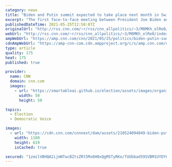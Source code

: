 ```yaml
---
category: news
title: "Biden and Putin summit expected to take place next month in Switzerland"
excerpt: "The first face-to-face meeting between President Joe Biden and Russian President Vladimir Putin is expected to take place next month in Switzerland, two US officials told CNN, as the White House and the Kremlin move closer this week to finalizing arrangements for the summit.\n    \n"
publishedDateTime: 2021-05-25T12:58:07Z
originalUrl: "http://rss.cnn.com/~r/rss/cnn_allpolitics/~3/M8MKh_olRe0/index.html"
webUrl: "http://rss.cnn.com/~r/rss/cnn_allpolitics/~3/M8MKh_olRe0/index.html"
ampWebUrl: "https://amp.cnn.com/cnn/2021/05/25/politics/biden-putin-summit-geneva/index.html"
cdnAmpWebUrl: "https://amp-cnn-com.cdn.ampproject.org/c/s/amp.cnn.com/cnn/2021/05/25/politics/biden-putin-summit-geneva/index.html"
type: article
quality: 175
heat: 175
published: true

provider:
  name: CNN
  domain: cnn.com
  images:
    - url: "https://smartableai.github.io/election/assets/images/organizations/cnn.com-50x50.jpg"
      width: 50
      height: 50

topics:
  - Election
  - Democratic Voice

images:
  - url: "https://cdn.cnn.com/cnnnext/dam/assets/210524094049-biden-putin-split-super-tease.jpg"
    width: 1100
    height: 619
    isCached: true

secured: "1zmilVBHQA2ijmNTwcBZtsZRt5Mx6H0xQgMSTyRKo/fUUbbad59SVBM1UYDYCS6+bsWBYrjSgW7nbDUEnrPsbyY6alhGb8zRCXewO1WQoE8iRmlMhi19RU+17oN3N2Fy/saUyiNEeihZEcLBgc/y7DIWqF18+0gkc/1fLbDbAdADlvadytv5MiZumYwM3YPrA8dC1MrpwR7veTnfph/0blPMw9301AXDBkmNnoMsNqP+ma26oOtqmdvzJNEU3O0KO8dxZJpPgwuWjVrR/RHBweYpwNAlBrkqPDfv1VBExtFVYOUWHvpVk073UQoslXUmLq64NAK6zoHsIEtK2vHzDJrh0BuaymL94+yIoiPOkA4=;r1qquvqCuaJTEi9JM2bC1Q=="
---
```


